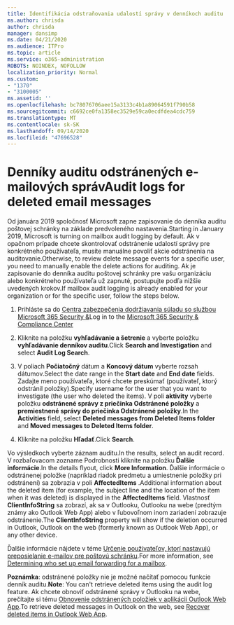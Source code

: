 ```yaml
---
title: Identifikácia odstraňovania udalostí správy v denníkoch auditu
ms.author: chrisda
author: chrisda
manager: dansimp
ms.date: 04/21/2020
ms.audience: ITPro
ms.topic: article
ms.service: o365-administration
ROBOTS: NOINDEX, NOFOLLOW
localization_priority: Normal
ms.custom:
- "1370"
- "3100005"
ms.assetid: ''
ms.openlocfilehash: bc78076706aee15a3133c4b1a89064591f790b58
ms.sourcegitcommit: c6692ce0fa1358ec3529e59ca0ecdfdea4cdc759
ms.translationtype: MT
ms.contentlocale: sk-SK
ms.lasthandoff: 09/14/2020
ms.locfileid: "47696528"
---
```

# <a name="audit-logs-for-deleted-email-messages"></a><span data-ttu-id="c28bc-102">Denníky auditu odstránených e-mailových správ</span><span class="sxs-lookup"><span data-stu-id="c28bc-102">Audit logs for deleted email messages</span></span>

<span data-ttu-id="c28bc-103">Od januára 2019 spoločnosť Microsoft zapne zapisovanie do denníka auditu poštovej schránky na základe predvoleného nastavenia.</span><span class="sxs-lookup"><span data-stu-id="c28bc-103">Starting in January 2019, Microsoft is turning on mailbox audit logging by default.</span></span> <span data-ttu-id="c28bc-104">Ak v opačnom prípade chcete skontrolovať odstránenie udalostí správy pre konkrétneho používateľa, musíte manuálne povoliť akcie odstránenia na auditovanie.</span><span class="sxs-lookup"><span data-stu-id="c28bc-104">Otherwise, to review delete message events for a specific user, you need to manually enable the delete actions for auditing.</span></span> <span data-ttu-id="c28bc-105">Ak je zapisovanie do denníka auditu poštovej schránky pre vašu organizáciu alebo konkrétneho používateľa už zapnuté, postupujte podľa nižšie uvedených krokov.</span><span class="sxs-lookup"><span data-stu-id="c28bc-105">If mailbox audit logging is already enabled for your organization or for the specific user, follow the steps below.</span></span>

1. <span data-ttu-id="c28bc-106">Prihláste sa do [Centra zabezpečenia dodržiavania súladu so službou Microsoft 365 Security &](https://protection.office.com/)</span><span class="sxs-lookup"><span data-stu-id="c28bc-106">Log in to the [Microsoft 365 Security & Compliance Center](https://protection.office.com/)</span></span>

2. <span data-ttu-id="c28bc-107">Kliknite na položku **vyhľadávanie a šetrenie** a vyberte položku **vyhľadávanie denníkov auditu**.</span><span class="sxs-lookup"><span data-stu-id="c28bc-107">Click **Search and Investigation** and select **Audit Log Search**.</span></span>

3. <span data-ttu-id="c28bc-108">V poliach **Počiatočný** dátum a **Koncový dátum** vyberte rozsah dátumov.</span><span class="sxs-lookup"><span data-stu-id="c28bc-108">Select the date range in the **Start date** and **End date** fields.</span></span> <span data-ttu-id="c28bc-109">Zadajte meno používateľa, ktoré chcete preskúmať (používateľ, ktorý odstránil položky).</span><span class="sxs-lookup"><span data-stu-id="c28bc-109">Specify username for the user that you want to investigate (the user who deleted the items).</span></span> <span data-ttu-id="c28bc-110">V poli **aktivity** vyberte položku **odstránené správy z priečinka Odstránené položky** a **premiestnené správy do priečinka Odstránené položky**.</span><span class="sxs-lookup"><span data-stu-id="c28bc-110">In the **Activities** field, select **Deleted messages from Deleted Items folder** and **Moved messages to Deleted Items folder**.</span></span>

4. <span data-ttu-id="c28bc-111">Kliknite na položku **Hľadať**.</span><span class="sxs-lookup"><span data-stu-id="c28bc-111">Click **Search**.</span></span>

<span data-ttu-id="c28bc-112">Vo výsledkoch vyberte záznam auditu.</span><span class="sxs-lookup"><span data-stu-id="c28bc-112">In the results, select an audit record.</span></span> <span data-ttu-id="c28bc-113">V rozbaľovacom zozname Podrobnosti kliknite na položku **Ďalšie informácie**.</span><span class="sxs-lookup"><span data-stu-id="c28bc-113">In the details flyout, click **More Information**.</span></span> <span data-ttu-id="c28bc-114">Ďalšie informácie o odstránenej položke (napríklad riadok predmetu a umiestnenie položky pri odstránení) sa zobrazia v poli **AffectedItems** .</span><span class="sxs-lookup"><span data-stu-id="c28bc-114">Additional information about the deleted item (for example, the subject line and the location of the item when it was deleted) is displayed in the **AffectedItems** field.</span></span> <span data-ttu-id="c28bc-115">Vlastnosť **ClientInfoString** sa zobrazí, ak sa v Outlooku, Outlooku na webe (predtým známy ako Outlook Web App) alebo v ľubovoľnom inom zariadení zobrazuje odstránenie.</span><span class="sxs-lookup"><span data-stu-id="c28bc-115">The **ClientInfoString** property will show if the deletion occurred in Outlook, Outlook on the web (formerly known as Outlook Web App), or any other device.</span></span>

<span data-ttu-id="c28bc-116">Ďalšie informácie nájdete v téme [Určenie používateľov, ktorí nastavujú preposielanie e-mailov pre poštovú schránku](https://docs.microsoft.com/microsoft-365/compliance/auditing-troubleshooting-scenarios#determine-if-a-user-deleted-email-items).</span><span class="sxs-lookup"><span data-stu-id="c28bc-116">For more information, see [Determining who set up email forwarding for a mailbox](https://docs.microsoft.com/microsoft-365/compliance/auditing-troubleshooting-scenarios#determine-if-a-user-deleted-email-items).</span></span>

<span data-ttu-id="c28bc-117">**Poznámka**: odstránené položky nie je možné načítať pomocou funkcie denník auditu.</span><span class="sxs-lookup"><span data-stu-id="c28bc-117">**Note**: You can't retrieve deleted items using the audit log feature.</span></span> <span data-ttu-id="c28bc-118">Ak chcete obnoviť odstránené správy v Outlooku na webe, prečítajte si tému [Obnovenie odstránených položiek v aplikácii Outlook Web App](https://support.office.com/article/C3D8FC15-EEEF-4F1C-81DF-E27964B7EDD4).</span><span class="sxs-lookup"><span data-stu-id="c28bc-118">To retrieve deleted messages in Outlook on the web, see [Recover deleted items in Outlook Web App](https://support.office.com/article/C3D8FC15-EEEF-4F1C-81DF-E27964B7EDD4).</span></span>
